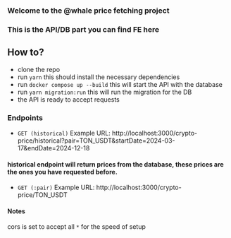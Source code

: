 ### Welcome to the @whale price fetching project
### This is the API/DB part you can find FE here

## How to?
- clone the repo
- run `yarn` this should install the necessary dependencies
- run `docker compose up --build` this will start the API with the database
- run `yarn migration:run` this will run the migration for the DB
- the API is ready to accept requests

### Endpoints
- `GET (historical)` Example URL: http://localhost:3000/crypto-price/historical?pair=TON_USDT&startDate=2024-03-17&endDate=2024-12-18
 #### historical endpoint will return prices from the database, these prices are the ones you have requested before.
- `GET (:pair)` Example URL: http://localhost:3000/crypto-price/TON_USDT

#### Notes
cors is set to accept all `*` for the speed of setup
